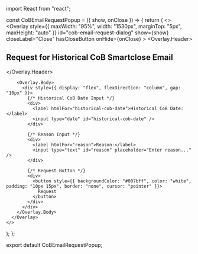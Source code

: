 import React from "react";

const CoBEmailRequestPopup = ({ show, onClose }) => {
  return (
    <>
      <Overlay
        style={{ maxWidth: "95%", width: "1530px", marginTop: "5px", maxHeight: "auto" }}
        id="cob-email-request-dialog"
        show={show}
        closeLabel="Close"
        hasCloseButton
        onHide={onClose}
      >
        <Overlay.Header>
          <h2>Request for Historical CoB Smartclose Email</h2>
        </Overlay.Header>

        <Overlay.Body>
          <div style={{ display: "flex", flexDirection: "column", gap: "10px" }}>
            {/* Historical CoB Date Input */}
            <div>
              <label htmlFor="historical-cob-date">Historical CoB Date:</label>
              <input type="date" id="historical-cob-date" />
            </div>

            {/* Reason Input */}
            <div>
              <label htmlFor="reason">Reason:</label>
              <input type="text" id="reason" placeholder="Enter reason..." />
            </div>

            {/* Request Button */}
            <div>
              <button style={{ backgroundColor: "#007bff", color: "white", padding: "10px 15px", border: "none", cursor: "pointer" }}>
                Request
              </button>
            </div>
          </div>
        </Overlay.Body>
      </Overlay>
    </>
  );
};

export default CoBEmailRequestPopup;
